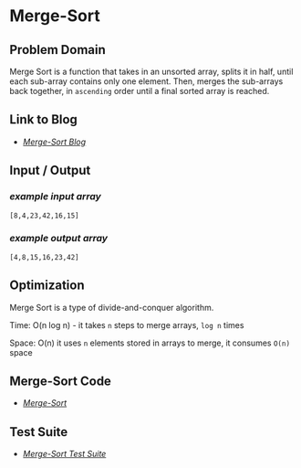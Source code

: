 # Merge-Sort

## Problem Domain

Merge Sort is a function that takes in an unsorted array, splits it in half, until each sub-array contains only one element. Then, merges the sub-arrays back together, in `ascending` order until a final sorted array is reached.

## Link to Blog

- _[Merge-Sort Blog](./Blog.md)_

## Input / Output

### _example input array_

`[8,4,23,42,16,15]`

### _example output array_

`[4,8,15,16,23,42]`

## Optimization

Merge Sort is a type of divide-and-conquer algorithm.

Time: O(n log n) - it takes `n` steps to merge arrays, `log n` times

Space: O(n) it uses `n` elements stored in arrays to merge, it consumes `O(n)` space

## Merge-Sort Code

- _[Merge-Sort](./merge-sort.js)_

## Test Suite

- _[Merge-Sort Test Suite](./__tests__/merge-sort.test.js)_
